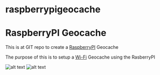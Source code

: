 # raspberrypigeocache

RaspberryPI Geocache 
====================

This is at GIT repo to create a [RaspberryPI](https://www.raspberrypi.org/) Geocache

The purpose of this is to setup a [Wi-Fi](https://en.wikipedia.org/wiki/Wi-Fi) Geocache using the RasberryPI

![alt text](https://www.raspberrypi.org/wp-content/uploads/2012/03/raspberry-pi-logo-212x250.png "RaspberryPI")
![alt text](https://www.geocaching.com/play/Content/images/touch/touch-icon-192x192.png "Geocache")
